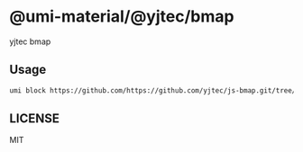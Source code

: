 # @umi-material/@yjtec/bmap

yjtec bmap

## Usage

```sh
umi block https://github.com/https://github.com/yjtec/js-bmap.git/tree/master/@yjtec/bmap
```

## LICENSE

MIT

